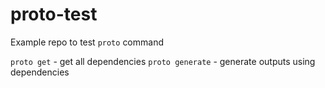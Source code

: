 # proto-test
Example repo to test `proto` command

`proto get` - get all dependencies
`proto generate` - generate outputs using dependencies